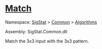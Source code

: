 # [Match](./PatternMatching3x3-100664165.md)

Namespace: [SigStat]() > [Common](./../../README.md) > [Algorithms](./../README.md)

Assembly: SigStat.Common.dll

Match the 3x3 input with the 3x3 pattern.
